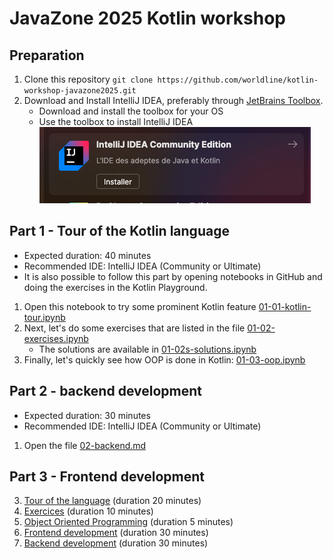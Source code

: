 # JavaZone 2025 Kotlin workshop

## Preparation

1. Clone this repository `git clone https://github.com/worldline/kotlin-workshop-javazone2025.git`
1. Download and Install IntelliJ IDEA, preferably through [JetBrains Toolbox](https://www.jetbrains.com/toolbox-app/).
    - Download and install the toolbox for your OS
    - Use the toolbox to install IntelliJ IDEA
        ![Install IntelliJ IDEA from JetBrains Toolbox](./assets/install-idea-from-jb-toolbox.png)

## Part 1 - Tour of the Kotlin language

- Expected duration: 40 minutes
- Recommended IDE: IntelliJ IDEA (Community or Ultimate)
- It is also possible to follow this part by opening notebooks in GitHub and doing the exercises in the Kotlin Playground. 

1. Open this notebook to try some prominent Kotlin feature [01-01-kotlin-tour.ipynb](./01-01-kotlin-tour.ipynb)
1. Next, let's do some exercises that are listed in the file [01-02-exercises.ipynb](./01-02-exercises.ipynb) 
    - The solutions are available in [01-02s-solutions.ipynb](./01-02s-solutions.ipynb)
1. Finally, let's quickly see how OOP is done in Kotlin: [01-03-oop.ipynb](./01-03-oop.ipynb)

## Part 2 - backend development

- Expected duration: 30 minutes
- Recommended IDE: IntelliJ IDEA (Community or Ultimate)

1. Open the file [02-backend.md](./02-backend.md)

## Part 3 - Frontend development

3. [Tour of the language](01-01-kotlin-tour.ipynb) (duration 20 minutes)
2. [Exercices](01-02-exercises.ipynb) (duration 10 minutes)
3. [Object Oriented Programming](01-03-oop.ipynb) (duration 5 minutes)
4. [Frontend development](./04-frontend.ipynb) (duration 30 minutes)
5. [Backend development](./05-backend.ipynb) (duration 30 minutes)

